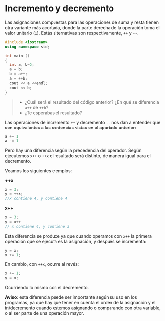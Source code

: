 Incremento y decremento
====

Las asignaciones compuestas para las operaciones de suma y resta tienen otra variante más acortada, donde la parte derecha de la operación toma el valor unitario (`1`). Estás alternativas son respectivamente, `++` y `--`.

```cpp
#include <iostream>
using namespace std;

int main ()
{
  int a, b=3;
  a = b;
  b = a++;
  a = ++b;
  cout << a <<endl;
  cout << b;
}
```
> - ¿Cuál será el resultado del código anterior? ¿En qué se diferencia `a++` de `++b`?
> - ¿Te esperabas el resultado?

Las operaciones de incremento `++` y decremento `--` nos dan a entender que son equivalentes a las sentencias vistas en el apartado anterior:
```cpp
a += 1
a -= 1
```

Pero hay una diferencia según la precedencia del operador. Según ejecutemos `x++` o `++x` el resultado será distinto, de manera igual para el decremento.

Veamos los siguientes ejemplos:

**++x**
```cpp
x = 3;
y = ++x;
//x contiene 4, y contiene 4
```

**x++**
```cpp
x = 3;
y = x++
// x contiene 4, y contiene 3
```

Esta diferencia se produce ya que cuando operamos con `x++` la primera operación que se ejecuta es la asignación, y después se incrementa:
```cpp
y = x;
x += 1;
```

En cambio, con `++x`, ocurre al revés:
```cpp
x += 1;
y = x;
```

Ocurriendo lo mismo con el decremento.

**Aviso**: esta diferencia puede ser importante según su uso en los programas, ya que hay que tener en cuenta el orden de la asignación y el in/decremento cuando estemos asignando o comparando con otra variable, o al ser parte de una operación mayor.